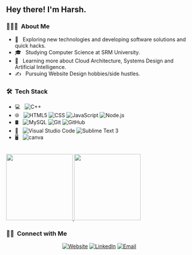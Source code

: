 <h2> Hey there! I'm Harsh.</h2>

<h3> 👨🏻‍💻 &nbsp;About Me </h3>

- 🤔 &nbsp; Exploring new technologies and developing software solutions and quick hacks.
- 🎓 &nbsp; Studying Computer Science at SRM University.
- 🌱 &nbsp; Learning more about Cloud Architecture, Systems Design and Artificial Intelligence.
- ✍️ &nbsp; Pursuing Website Design hobbies/side hustles.

<h3> 🛠 &nbsp;Tech Stack</h3>

- 💻 &nbsp;
  ![C++](https://img.shields.io/badge/-C++-333333?style=flat&logo=C%2B%2B&logoColor=00599C)
- 🌐 &nbsp;
  ![HTML5](https://img.shields.io/badge/-HTML5-333333?style=flat&logo=HTML5)
  ![CSS](https://img.shields.io/badge/-CSS-333333?style=flat&logo=CSS3&logoColor=1572B6)
  ![JavaScript](https://img.shields.io/badge/-JavaScript-333333?style=flat&logo=javascript)
  ![Node.js](https://img.shields.io/badge/-Node.js-333333?style=flat&logo=node.js)
- 🛢 &nbsp;
  ![MySQL](https://img.shields.io/badge/-MySQL-333333?style=flat&logo=mysql)
  ![Git](https://img.shields.io/badge/-Git-333333?style=flat&logo=git)
  ![GitHub](https://img.shields.io/badge/-GitHub-333333?style=flat&logo=github)
- 🔧 &nbsp;
  ![Visual Studio Code](https://img.shields.io/badge/-Visual%20Studio%20Code-333333?style=flat&logo=visual-studio-code&logoColor=007ACC)
  ![Sublime Text 3](https://img.shields.io/badge/-Sublime%20Text%203-333333?style=flat&logo=adobe-Sublime%20Text%203)
- 🖥 &nbsp;
  ![canva](https://img.shields.io/badge/-Canva-333333?style=flat&logo=adobe-Canva)

<br/>

<a href="https://github.com/HarshArya-2107">
  <img height="180em" src="https://github-readme-stats.vercel.app/api?username=HarshArya-2107&theme=buefy&show_icons=true" />
  <img height="180em" src="https://github-readme-stats.vercel.app/api/top-langs/?username=HarshArya-2107&theme=buefy&layout=compact" />
</a>

<br/>

<h3> 🤝🏻 &nbsp;Connect with Me </h3>

<p align="center">
<a href="https://www.HarshArya.com/"><img alt="Website" src="https://img.shields.io/badge/Website-www.HarshArya.com-blue?style=flat-square&logo=google-chrome"></a>
<a href="https://www.linkedin.com/in/harsh-arya/"><img alt="LinkedIn" src="https://img.shields.io/badge/LinkedIn-https://www.linkedin.com/in/harsh-arya-3531041b8/-blue?style=flat-square&logo=linkedin"></a>
<a href="mailto:harsharya2107@gmail.com"><img alt="Email" src="https://img.shields.io/badge/Email-harsharya2107@gmail.com-blue?style=flat-square&logo=gmail"></a>
</p>


